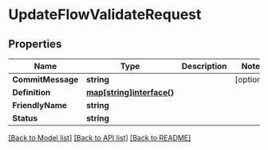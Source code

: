 # UpdateFlowValidateRequest

## Properties

Name | Type | Description | Notes
------------ | ------------- | ------------- | -------------
**CommitMessage** | **string** |  | [optional] 
**Definition** | [**map[string]interface{}**](.md) |  | 
**FriendlyName** | **string** |  | 
**Status** | **string** |  | 

[[Back to Model list]](../README.md#documentation-for-models) [[Back to API list]](../README.md#documentation-for-api-endpoints) [[Back to README]](../README.md)



